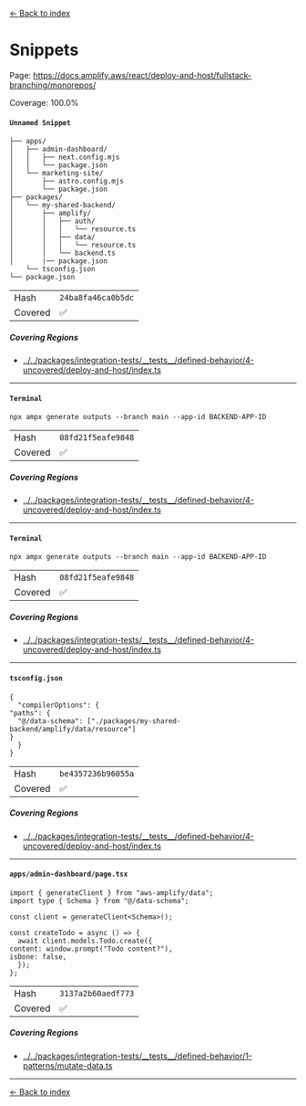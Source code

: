 [<- Back to index](../../../../../docs-pages.md)

#  Snippets

Page: https://docs.amplify.aws/react/deploy-and-host/fullstack-branching/monorepos/

Coverage: 100.0%

#### `Unnamed Snippet`

~~~
├── apps/
│   ├── admin-dashboard/
│   │   ├── next.config.mjs
│   │   └── package.json
│   └── marketing-site/
│       ├── astro.config.mjs
│       └── package.json
├── packages/
│   └── my-shared-backend/
│       ├── amplify/
│       │   ├── auth/
│       │   │   └── resource.ts
│       │   ├── data/
│       │   │   └── resource.ts
│       │   └── backend.ts
│       |── package.json
    └── tsconfig.json
└── package.json

~~~

| | |
| -- | -- |
| Hash | `24ba8fa46ca0b5dc` |
| Covered | ✅ |

##### Covering Regions

- [../../packages/integration-tests/\_\_tests\_\_/defined-behavior/4-uncovered/deploy-and-host/index.ts](../../../../../../../packages/integration-tests/__tests__/defined-behavior/4-uncovered/deploy-and-host/index.ts#L14)

---

#### `Terminal`

~~~
npx ampx generate outputs --branch main --app-id BACKEND-APP-ID

~~~

| | |
| -- | -- |
| Hash | `08fd21f5eafe9848` |
| Covered | ✅ |

##### Covering Regions

- [../../packages/integration-tests/\_\_tests\_\_/defined-behavior/4-uncovered/deploy-and-host/index.ts](../../../../../../../packages/integration-tests/__tests__/defined-behavior/4-uncovered/deploy-and-host/index.ts#L14)

---

#### `Terminal`

~~~
npx ampx generate outputs --branch main --app-id BACKEND-APP-ID

~~~

| | |
| -- | -- |
| Hash | `08fd21f5eafe9848` |
| Covered | ✅ |

##### Covering Regions

- [../../packages/integration-tests/\_\_tests\_\_/defined-behavior/4-uncovered/deploy-and-host/index.ts](../../../../../../../packages/integration-tests/__tests__/defined-behavior/4-uncovered/deploy-and-host/index.ts#L14)

---

#### `tsconfig.json`

~~~
{
  "compilerOptions": {
"paths": {
  "@/data-schema": ["./packages/my-shared-backend/amplify/data/resource"]
}
  }
}

~~~

| | |
| -- | -- |
| Hash | `be4357236b96055a` |
| Covered | ✅ |

##### Covering Regions

- [../../packages/integration-tests/\_\_tests\_\_/defined-behavior/4-uncovered/deploy-and-host/index.ts](../../../../../../../packages/integration-tests/__tests__/defined-behavior/4-uncovered/deploy-and-host/index.ts#L14)

---

#### `apps/admin-dashboard/page.tsx`

~~~
import { generateClient } from "aws-amplify/data";
import type { Schema } from "@/data-schema";

const client = generateClient<Schema>();

const createTodo = async () => {
  await client.models.Todo.create({
content: window.prompt("Todo content?"),
isDone: false,
  });
};

~~~

| | |
| -- | -- |
| Hash | `3137a2b60aedf773` |
| Covered | ✅ |

##### Covering Regions

- [../../packages/integration-tests/\_\_tests\_\_/defined-behavior/1-patterns/mutate-data.ts](../../../../../../../packages/integration-tests/__tests__/defined-behavior/1-patterns/mutate-data.ts#L57)

---

[<- Back to index](../../../../../docs-pages.md)
